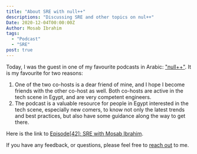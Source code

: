 ```yaml
---
title: "About SRE with null++"
descriptions: "Discussing SRE and other topics on nul++"
Date: 2020-12-04T00:00:00Z
Author: Mosab Ibrahim
tags:
  - "Podcast"
  - "SRE"
post: true
---
```


Today, I was the guest in one of my favourite podcasts in Arabic:
["null++"](https://nullplus.plus/). It is my favourite for two reasons:

1. One of the two co-hosts is a dear friend of mine, and I hope I become friends with the other
   co-host as well. Both co-hosts are active in the tech scene in Egypt, and are very competent
   engineers.
2. The podcast is a valuable resource for people in Egypt interested in the tech scene, especially
   new comers, to know not only the latest trends and best practices, but also have some guidance
   along the way to get there.

Here is the link to [Episode[42]: SRE with Mosab Ibrahim](https://nullplus.plus/episodes/episode41-sre-with-mosab-ibrahim).

If you have any feedback, or questions, please feel free to [reach out](https://mosab.co.uk/pages/contact.html) to me.
